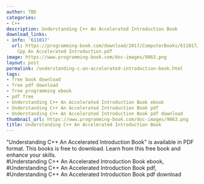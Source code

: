 ```yaml
---
author: TBD
categories:
- C++
description: Understanding C++ An Accelerated Introduction Book
download_links:
- info: '611017'
  url: https://programming-book.com/download/2017/ComputerBooks/611017/Understanding
    Cpp An Accelerated Introduction.pdf
image: https://www.programming-book.com/doc-images/9063.png
layout: post
permalink: /understanding-c-an-accelerated-introduction-book.html
tags:
- free book download
- free pdf download
- free programming ebook
- pdf free
- Understanding C++ An Accelerated Introduction Book ebook
- Understanding C++ An Accelerated Introduction Book pdf
- Understanding C++ An Accelerated Introduction Book pdf download
thumbnail_url: https://www.programming-book.com/doc-images/9063.png
title: Understanding C++ An Accelerated Introduction Book
---
```


 
<div class="item-desc text-justify">
  "Understanding C++ An Accelerated Introduction Book" is available in PDF format. This books is free to download. Learn from this free book and enhance your skills.
  <br>
  #Understanding C++ An Accelerated Introduction Book ebook, #Understanding C++ An Accelerated Introduction Book pdf, #Understanding C++ An Accelerated Introduction Book pdf download
</div>